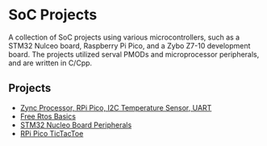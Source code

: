 # SoC Projects
A collection of SoC projects using various microcontrollers, such as a STM32 Nulceo board, Raspberry Pi Pico, and a Zybo Z7-10 development board. The projects utilized serval PMODs and microprocessor peripherals, and are written in C/Cpp.

## Projects
* [Zync Processor, RPi Pico, I2C Temperature Sensor, UART](https://github.com/michaelgranberryii/zynq-pico-uart-i2c-tmp3)
* [Free Rtos Basics](https://github.com/michaelgranberryii/free-rtos-basics)
* [STM32 Nucleo Board Peripherals](https://github.com/michaelgranberryii/stm32-peripherals)
* [RPi Pico TicTacToe](https://github.com/michaelgranberryii/rpi-pico-tictactoe)